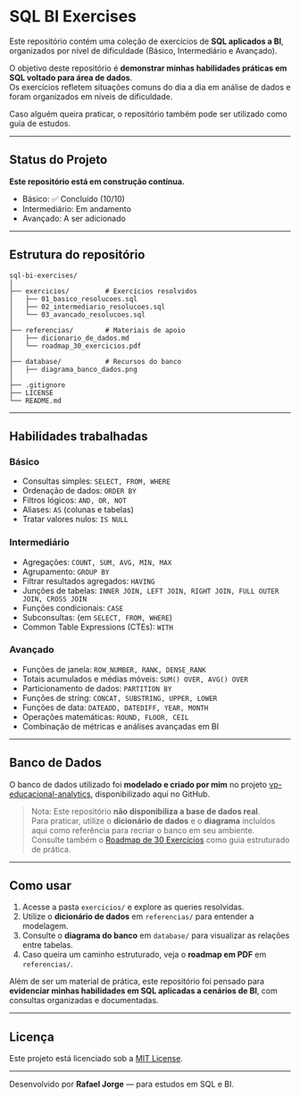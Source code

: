 # SQL BI Exercises

Este repositório contém uma coleção de exercícios de **SQL aplicados a BI**, organizados por nível de dificuldade (Básico, Intermediário e Avançado).  

O objetivo deste repositório é **demonstrar minhas habilidades práticas em SQL voltado para área de dados**.  
Os exercícios refletem situações comuns do dia a dia em análise de dados e foram organizados em níveis de dificuldade.  

Caso alguém queira praticar, o repositório também pode ser utilizado como guia de estudos.  

---

## Status do Projeto

**Este repositório está em construção contínua.**  

- Básico: ✅ Concluído (10/10)   
- Intermediário: Em andamento  
- Avançado: A ser adicionado  

---

## Estrutura do repositório

```
sql-bi-exercises/
│
├── exercicios/         # Exercícios resolvidos
│   ├── 01_basico_resolucoes.sql
│   ├── 02_intermediario_resolucoes.sql
│   └── 03_avancado_resolucoes.sql
│
├── referencias/        # Materiais de apoio
│   ├── dicionario_de_dados.md
│   └── roadmap_30_exercicios.pdf
│
├── database/           # Recursos do banco
│   ├── diagrama_banco_dados.png
│
├── .gitignore
├── LICENSE
└── README.md
```

---

## Habilidades trabalhadas

### Básico
- Consultas simples: `SELECT, FROM, WHERE`
- Ordenação de dados: `ORDER BY`
- Filtros lógicos: `AND, OR, NOT`
- Aliases: `AS` (colunas e tabelas)
- Tratar valores nulos: `IS NULL`

### Intermediário
- Agregações: `COUNT, SUM, AVG, MIN, MAX`
- Agrupamento: `GROUP BY`
- Filtrar resultados agregados: `HAVING`
- Junções de tabelas: `INNER JOIN, LEFT JOIN, RIGHT JOIN, FULL OUTER JOIN, CROSS JOIN`
- Funções condicionais: `CASE`
- Subconsultas: (em `SELECT, FROM, WHERE`)
- Common Table Expressions (CTEs): `WITH`

### Avançado
- Funções de janela: `ROW_NUMBER, RANK, DENSE_RANK`
- Totais acumulados e médias móveis: `SUM() OVER, AVG() OVER`
- Particionamento de dados: `PARTITION BY`
- Funções de string: `CONCAT, SUBSTRING, UPPER, LOWER`
- Funções de data: `DATEADD, DATEDIFF, YEAR, MONTH`
- Operações matemáticas: `ROUND, FLOOR, CEIL`
- Combinação de métricas e análises avançadas em BI

---

## Banco de Dados

O banco de dados utilizado foi **modelado e criado por mim** no projeto [vp-educacional-analytics](https://github.com/Rafael-L-Jorge/vp-educacional-analytics), disponibilizado aqui no GitHub.  

> Nota: Este repositório **não disponibiliza a base de dados real**.  
> Para praticar, utilize o **dicionário de dados** e o **diagrama** incluídos aqui como referência para recriar o banco em seu ambiente.  
> Consulte também o [Roadmap de 30 Exercícios](./referencias/roadmap_30_exercicios.pdf) como guia estruturado de prática.

---

## Como usar

1. Acesse a pasta `exercicios/` e explore as queries resolvidas.  
2. Utilize o **dicionário de dados** em `referencias/` para entender a modelagem.  
3. Consulte o **diagrama do banco** em `database/` para visualizar as relações entre tabelas.  
4. Caso queira um caminho estruturado, veja o **roadmap em PDF** em `referencias/`.  

Além de ser um material de prática, este repositório foi pensado para **evidenciar minhas habilidades em SQL aplicadas a cenários de BI**, com consultas organizadas e documentadas.  

---

## Licença

Este projeto está licenciado sob a [MIT License](./LICENSE).

---

Desenvolvido por **Rafael Jorge** — para estudos em SQL e BI.
